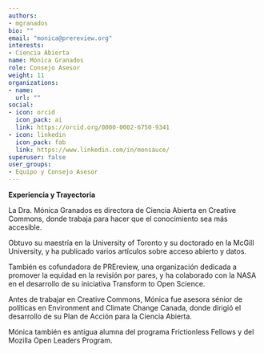```yaml
---
authors:
- mgranados
bio: ""
email: "monica@prereview.org"
interests:
- Ciencia Abierta
name: Mónica Granados
role: Consejo Asesor
weight: 11
organizations:
- name: 
  url: ""
social:
- icon: orcid
  icon_pack: ai
  link: https://orcid.org/0000-0002-6750-9341
- icon: linkedin
  icon_pack: fab
  link: https://www.linkedin.com/in/monsauce/
superuser: false
user_groups:
- Equipo y Consejo Asesor
---
```


**Experiencia y Trayectoria**

La Dra. Mónica Granados es directora de Ciencia Abierta en Creative Commons, donde trabaja para hacer que el conocimiento sea más accesible. 

Obtuvo su maestría en la University of Toronto y su doctorado en la McGill University, y ha publicado varios artículos sobre acceso abierto y datos. 

También es cofundadora de PREreview, una organización dedicada a promover la equidad en la revisión por pares, y ha colaborado con la NASA en el desarrollo de su iniciativa Transform to Open Science. 

Antes de trabajar en Creative Commons, Mónica fue asesora sénior de políticas en Environment and Climate Change Canada, donde dirigió el desarrollo de su Plan de Acción para la Ciencia Abierta. 

Mónica también es antigua alumna del programa Frictionless Fellows y del Mozilla Open Leaders Program.